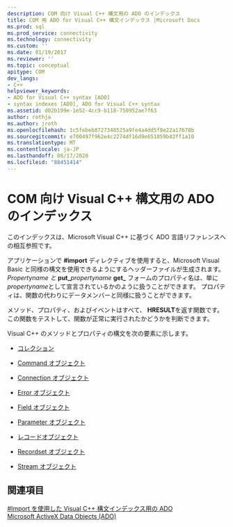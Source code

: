 ```yaml
---
description: COM 向け Visual C++ 構文用の ADO のインデックス
title: COM 用 ADO for Visual C++ 構文インデックス |Microsoft Docs
ms.prod: sql
ms.prod_service: connectivity
ms.technology: connectivity
ms.custom: ''
ms.date: 01/19/2017
ms.reviewer: ''
ms.topic: conceptual
apitype: COM
dev_langs:
- C++
helpviewer_keywords:
- ADO for Visual C++ syntax [ADO]
- syntax indexes [ADO], ADO for Visual C++ syntax
ms.assetid: d02b199e-1e52-4cc9-b118-750952ae7f63
author: rothja
ms.author: jroth
ms.openlocfilehash: 1c5febeb8727348525a9fe4a4dd5f8e22a17678b
ms.sourcegitcommit: e700497f962e4c2274df16d9e651059b42ff1a10
ms.translationtype: MT
ms.contentlocale: ja-JP
ms.lasthandoff: 08/17/2020
ms.locfileid: "88451414"
---
```

# <a name="ado-for-visual-c-syntax-index-for-com"></a>COM 向け Visual C++ 構文用の ADO のインデックス
このインデックスは、Microsoft Visual C++ に基づく ADO 言語リファレンスへの相互参照です。  
  
 アプリケーションで **#import** ディレクティブを使用すると、Microsoft Visual Basic と同様の構文を使用できるようにするヘッダーファイルが生成されます。 _Propertyname と_ **put_**_propertyname_ **get_** フォームのプロパティ名は、単に*propertyname*として宣言されているかのように扱うことができます。 プロパティは、関数の代わりにデータメンバーと同様に扱うことができます。  
  
 メソッド、プロパティ、およびイベントはすべて、 **HRESULT**を返す関数です。この関数をテストして、関数が正常に実行されたかどうかを判断できます。  
  
 Visual C++ のメソッドとプロパティの構文を次の要素に示します。  
  
-   [コレクション](../../../ado/reference/ado-api/collections-ado-for-visual-c-syntax.md)  
  
-   [Command オブジェクト](../../../ado/reference/ado-api/command-ado-for-visual-c-syntax.md)  
  
-   [Connection オブジェクト](../../../ado/reference/ado-api/connection-ado-for-visual-c-syntax.md)  
  
-   [Error オブジェクト](../../../ado/reference/ado-api/error-ado-for-visual-c-syntax.md)  
  
-   [Field オブジェクト](../../../ado/reference/ado-api/field-ado-for-visual-c-syntax.md)  
  
-   [Parameter オブジェクト](../../../ado/reference/ado-api/parameter-ado-for-visual-c-syntax.md)  
  
-   [レコードオブジェクト](../../../ado/reference/ado-api/record-ado-for-visual-c-syntax.md)  
  
-   [Recordset オブジェクト](../../../ado/reference/ado-api/recordset-ado-for-visual-c-syntax.md)  
  
-   [Stream オブジェクト](../../../ado/reference/ado-api/stream-ado-for-visual-c-syntax.md)  
  
## <a name="see-also"></a>関連項目  
 [#Import を使用した Visual C++ 構文インデックス用の ADO](../../../ado/reference/ado-api/ado-for-visual-c-syntax-index-with-sharpimport.md)   
 [Microsoft ActiveX Data Objects (ADO)](../../../ado/microsoft-activex-data-objects-ado.md)
